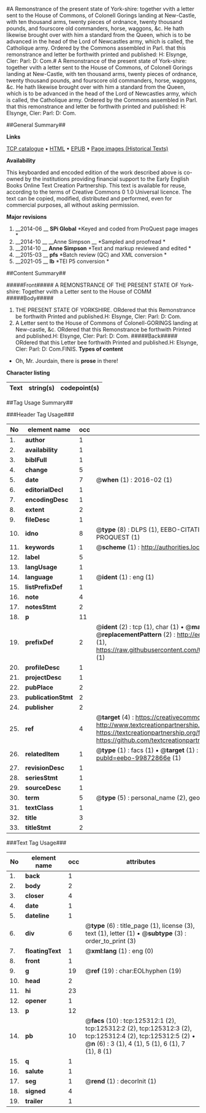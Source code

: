 #A Remonstrance of the present state of York-shire: together vvith a letter sent to the House of Commons, of Colonell Gorings landing at New-Castle, with ten thousand arms, twenty pieces of ordnance, twenty thousand pounds, and fourscore old commanders, horse, waggons, &c. He hath likewise brought over with him a standard from the Queen, which is to be advanced in the head of the Lord of Newcastles army, which is called, the Catholique army. Ordered by the Commons assembled in Parl. that this remonstrance and letter be forthwith printed and published: H: Elsynge, Cler: Parl: D: Com.#
A Remonstrance of the present state of York-shire: together vvith a letter sent to the House of Commons, of Colonell Gorings landing at New-Castle, with ten thousand arms, twenty pieces of ordnance, twenty thousand pounds, and fourscore old commanders, horse, waggons, &c. He hath likewise brought over with him a standard from the Queen, which is to be advanced in the head of the Lord of Newcastles army, which is called, the Catholique army. Ordered by the Commons assembled in Parl. that this remonstrance and letter be forthwith printed and published: H: Elsynge, Cler: Parl: D: Com.

##General Summary##

**Links**

[TCP catalogue](http://www.ota.ox.ac.uk/tcp/)  • 
[HTML](http://tei.it.ox.ac.uk/tcp/Texts-HTML/free/A91/A91626.html)  • 
[EPUB](http://tei.it.ox.ac.uk/tcp/Texts-EPUB/free/A91/A91626.epub) • 
[Page images (Historical Texts)](https://historicaltexts.jisc.ac.uk/eebo-99872866e)

**Availability**

This keyboarded and encoded edition of the work described above is co-owned by the
    institutions providing financial support to the Early English Books Online Text Creation
    Partnership. This text is available for reuse, according to the terms of  Creative Commons 0 1.0 Universal
    licence. The text can be copied, modified, distributed and performed, even for commercial
    purposes, all without asking permission.

**Major revisions**

1. __2014-06 __ __SPi Global__ *Keyed and coded from ProQuest page images *
1. __2014-10 __ __Anne Simpson __ *Sampled and proofread *
1. __2014-10 __ __Anne Simpson__ *Text and markup reviewed and edited *
1. __2015-03 __ __pfs__ *Batch review (QC) and XML conversion *
1. __2021-05 __ __lb__ *TEI P5 conversion *

##Content Summary##

#####Front#####
A REMONSTRANCE OF THE PRESENT STATE OF York-shire: Together vvith a Letter sent to the House of COMM
#####Body#####

1. THE PRESENT STATE OF YORKSHIRE.
ORdered that this Remonstrance be forthwith Printed and published.H: Elsynge, Cler: Parl: D: Com.
1. A Letter sent to the House of Commons of Colonell-GORINGS landing at New-castle, &c.
ORdered that this Remonstrance be forthwith Printed and published.H: Elsynge, Cler: Parl: D: Com.
#####Back#####
ORdered that this Letter bee forthwith Printed and published.H: Elsynge, Cler: Parl: D: Com.FINIS.
**Types of content**

  * Oh, Mr. Jourdain, there is **prose** in there!

**Character listing**


|Text|string(s)|codepoint(s)|
|---|---|---|

##Tag Usage Summary##

###Header Tag Usage###

|No|element name|occ|attributes|
|---|---|---|---|
|1.|__author__|1||
|2.|__availability__|1||
|3.|__biblFull__|1||
|4.|__change__|5||
|5.|__date__|7| @__when__ (1) : 2016-02 (1)|
|6.|__editorialDecl__|1||
|7.|__encodingDesc__|1||
|8.|__extent__|2||
|9.|__fileDesc__|1||
|10.|__idno__|8| @__type__ (8) : DLPS (1), EEBO-CITATION (1), VID (1), EEBO-PROQUEST (1), STC (3), PROQUEST (1)|
|11.|__keywords__|1| @__scheme__ (1) : http://authorities.loc.gov/ (1)|
|12.|__label__|5||
|13.|__langUsage__|1||
|14.|__language__|1| @__ident__ (1) : eng (1)|
|15.|__listPrefixDef__|1||
|16.|__note__|4||
|17.|__notesStmt__|2||
|18.|__p__|11||
|19.|__prefixDef__|2| @__ident__ (2) : tcp (1), char (1)  •  @__matchPattern__ (2) : ([0-9\-]+):([0-9IVX]+) (1), (.+) (1)  •  @__replacementPattern__ (2) : http://eebo.chadwyck.com/downloadtiff?vid=$1&page=$2 (1), https://raw.githubusercontent.com/textcreationpartnership/Texts/master/tcpchars.xml#$1 (1)|
|20.|__profileDesc__|1||
|21.|__projectDesc__|1||
|22.|__pubPlace__|2||
|23.|__publicationStmt__|2||
|24.|__publisher__|2||
|25.|__ref__|4| @__target__ (4) : https://creativecommons.org/publicdomain/zero/1.0/ (1), http://www.textcreationpartnership.org/docs/. (1), https://textcreationpartnership.org/faq/#faq05 (1), https://github.com/textcreationpartnership (1)|
|26.|__relatedItem__|1| @__type__ (1) : facs (1)  •  @__target__ (1) : https://data.historicaltexts.jisc.ac.uk/view?pubId=eebo-99872866e (1)|
|27.|__revisionDesc__|1||
|28.|__seriesStmt__|1||
|29.|__sourceDesc__|1||
|30.|__term__|5| @__type__ (5) : personal_name (2), geographic_name (3)|
|31.|__textClass__|1||
|32.|__title__|3||
|33.|__titleStmt__|2||


###Text Tag Usage###

|No|element name|occ|attributes|
|---|---|---|---|
|1.|__back__|1||
|2.|__body__|2||
|3.|__closer__|4||
|4.|__date__|1||
|5.|__dateline__|1||
|6.|__div__|6| @__type__ (6) : title_page (1), license (3), text (1), letter (1)  •  @__subtype__ (3) : order_to_print (3)|
|7.|__floatingText__|1| @__xml:lang__ (1) : eng (0)|
|8.|__front__|1||
|9.|__g__|19| @__ref__ (19) : char:EOLhyphen (19)|
|10.|__head__|2||
|11.|__hi__|23||
|12.|__opener__|1||
|13.|__p__|12||
|14.|__pb__|10| @__facs__ (10) : tcp:125312:1 (2), tcp:125312:2 (2), tcp:125312:3 (2), tcp:125312:4 (2), tcp:125312:5 (2)  •  @__n__ (6) : 3 (1), 4 (1), 5 (1), 6 (1), 7 (1), 8 (1)|
|15.|__q__|1||
|16.|__salute__|1||
|17.|__seg__|1| @__rend__ (1) : decorInit (1)|
|18.|__signed__|4||
|19.|__trailer__|1||
